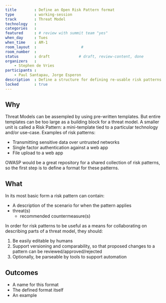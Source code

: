 ```yaml
---
title        : Define an Open Risk Pattern format
type         : working-session
track        : Threat Model
technology   :
categories   :                      
featured     : # review with summit team "yes"
when_day     : Tues
when_time    : AM-1
room_layout  :                    #
room_number  :
status       : draft             # draft, review-content, done
organizers   :
    - Stephen de Vries
participants :
    - Paul Santapau, Jorge Esperon
description  : Define a structure for defining re-usable risk patterns
locked       : true
---
```


## Why

Threat Models can be assempled by using pre-written templates.  But entire templates can be too large as a building block for a threat model.  A smaller unit is called a Risk Pattern: a mini-template tied to a particular technology and/or use-case.  Examples of risk patterns:
- Transmitting sensitive data over untrusted networks
- Single factor authentication against a web app
- File upload to a web app

OWASP would be a great repository for a shared collection of risk patterns, so the first step is to define a format for these patterns.

## What

In its most basic form a risk pattern can contain:
- A description of the scenario for when the pattern applies
- threat(s)
    - recommended countermeasure(s)

In order for risk patterns to be useful as a means for collaborating on describing parts of a threat model, they should:
1. Be easily editable by humans
2. Support versioning and comparability, so that proposed changes to a pattern can be reviewed/approved/rejected
3. Optionally, be parseable by tools to support automation

## Outcomes

- A name for this format
- The defined format itself
- An example

